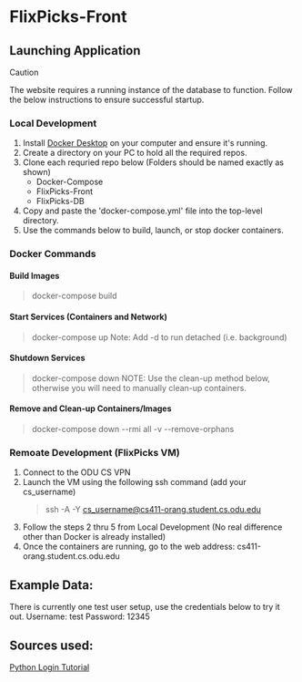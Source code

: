 # FlixPicks-Front

## Launching Application
> [!CAUTION]
> The website requires a running instance of the database to function.
> Follow the below instructions to ensure successful startup.

### Local Development
1. Install [Docker Desktop](https://www.docker.com/products/docker-desktop/) on your computer and ensure it's running.
2. Create a directory on your PC to hold all the required repos.
3. Clone each requried repo below (Folders should be named exactly as shown)
    - Docker-Compose
    - FlixPicks-Front
    - FlixPicks-DB
4. Copy and paste the 'docker-compose.yml' file into the top-level directory.
5. Use the commands below to build, launch, or stop docker containers.


### Docker Commands

#### Build Images
> docker-compose build

#### Start Services (Containers and Network)
> docker-compose up
Note: Add -d to run detached (i.e. background)

#### Shutdown Services
> docker-compose down
NOTE: Use the clean-up method below, otherwise you will need to manually clean-up containers.

#### Remove and Clean-up Containers/Images
> docker-compose down --rmi all -v --remove-orphans


### Remoate Development (FlixPicks VM)
1. Connect to the ODU CS VPN
2. Launch the VM using the following ssh command (add your cs_username)
    > ssh -A -Y cs_username@cs411-orang.student.cs.odu.edu
3. Follow the steps 2 thru 5 from Local Development (No real difference other than Docker is already installed)
4. Once the containers are running, go to the web address: cs411-orang.student.cs.odu.edu


## Example Data:
There is currently one test user setup, use the credentials below to try it out.
Username: test
Password: 12345


## Sources used:
[Python Login Tutorial](https://www.youtube.com/watch?v=71EU8gnZqZQ)